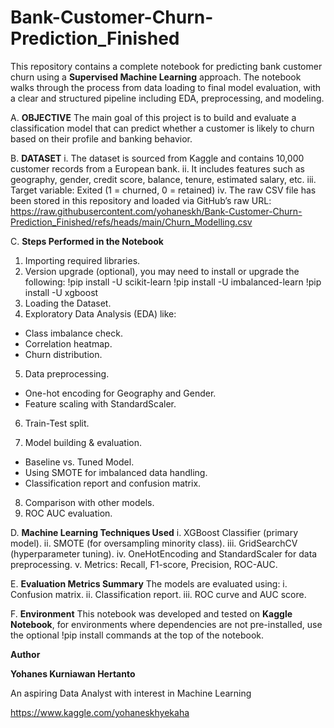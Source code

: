 # Bank-Customer-Churn-Prediction_Finished

This repository contains a complete notebook for predicting bank customer churn using a **Supervised Machine Learning** approach. The notebook walks through the process from data loading to final model evaluation, with a clear and structured pipeline including EDA, preprocessing, and modeling. 

A. **OBJECTIVE**
The main goal of this project is to build and evaluate a classification model that can predict whether a customer is likely to churn based on their profile and banking behavior.

B. **DATASET**
i. The dataset is sourced from Kaggle and contains 10,000 customer records from a European bank.
ii. It includes features such as geography, gender, credit score, balance, tenure, estimated salary, etc.
iii. Target variable: Exited (1 = churned, 0 = retained)
iv. The raw CSV file has been stored in this repository and loaded via GitHub’s raw URL:
https://raw.githubusercontent.com/yohaneskh/Bank-Customer-Churn-Prediction_Finished/refs/heads/main/Churn_Modelling.csv

C. **Steps Performed in the Notebook**
1. Importing required libraries.
2. Version upgrade (optional), you may need to install or upgrade the following:
!pip install -U scikit-learn
!pip install -U imbalanced-learn
!pip install -U xgboost
3. Loading the Dataset.
4. Exploratory Data Analysis (EDA) like:
- Class imbalance check.
- Correlation heatmap.
- Churn distribution.
5. Data preprocessing.
- One-hot encoding for Geography and Gender.
- Feature scaling with StandardScaler.
  
6. Train-Test split.
  
7. Model building & evaluation.
- Baseline vs. Tuned Model.
- Using SMOTE for imbalanced data handling.
- Classification report and confusion matrix.
8. Comparison with other models.
9. ROC AUC evaluation.

D. **Machine Learning Techniques Used**
i. XGBoost Classifier (primary model).
ii. SMOTE (for oversampling minority class).
iii. GridSearchCV (hyperparameter tuning).
iv. OneHotEncoding and StandardScaler for data preprocessing.
v. Metrics: Recall, F1-score, Precision, ROC-AUC.

E. **Evaluation Metrics Summary**
The models are evaluated using:
i. Confusion matrix.
ii. Classification report.
iii. ROC curve and AUC score.

F. **Environment**
This notebook was developed and tested on **Kaggle Notebook**, for environments where dependencies are not pre-installed, use the optional !pip install commands at the top of the notebook.

**Author**

**Yohanes Kurniawan Hertanto**

An aspiring Data Analyst with interest in Machine Learning

https://www.kaggle.com/yohaneskhyekaha
